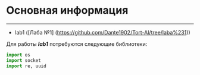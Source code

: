 # Основная информация

---

+ lab1 ([Лаба №1] (https://github.com/Dante1902/Tort-Al/tree/laba%231))

Для работы ***lab1*** потребуются следующие библиотеки: 

```python
import os
import socket
import re, uuid
```
